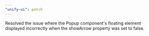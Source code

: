 ```yaml
---
"unify-ui": patch
---
```


Resolved the issue where the Popup component's floating element displayed incorrectly when the showArrow property was set to false.
